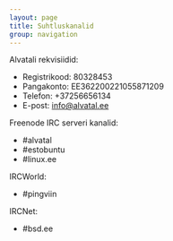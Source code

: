 ```yaml
---
layout: page
title: Suhtluskanalid
group: navigation
---
```


Alvatali rekvisiidid:

* Registrikood: 80328453
* Pangakonto: EE362200221055871209
* Telefon: +37256656134
* E-post: info@alvatal.ee

Freenode IRC serveri kanalid:

* #alvatal
* #estobuntu
* #linux.ee

IRCWorld:

* #pingviin

IRCNet:

* #bsd.ee

